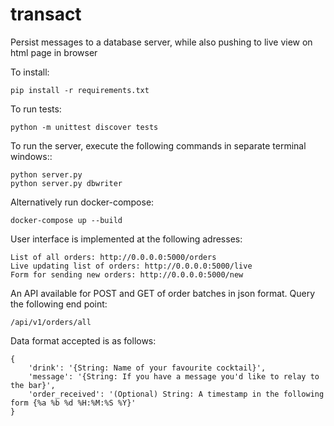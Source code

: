 # transact
Persist messages to a database server, while also pushing to live view on html page in browser

To install:

```
pip install -r requirements.txt
```

To run tests:

```
python -m unittest discover tests
```

To run the server, execute the following commands in separate terminal windows::
```
python server.py
python server.py dbwriter
```

Alternatively run docker-compose:
```
docker-compose up --build
```

User interface is implemented at the following adresses:
```
List of all orders: http://0.0.0.0:5000/orders
Live updating list of orders: http://0.0.0.0:5000/live
Form for sending new orders: http://0.0.0.0:5000/new
```

An API available for POST and GET of order batches in json format. Query the following end point:
```
/api/v1/orders/all
```

Data format accepted is as follows:
```
{
    'drink': '{String: Name of your favourite cocktail}',
    'message': '{String: If you have a message you'd like to relay to the bar}',
    'order_received': '(Optional) String: A timestamp in the following form {%a %b %d %H:%M:%S %Y}'
}
```
